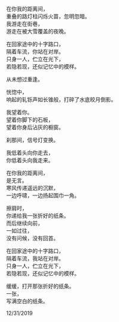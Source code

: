 在你我的距离间，  
重叠的路灯柱闪烁火苗，忽明忽暗。  
我游走在街巷，  
游走在被大雪覆盖的夜晚。  

在回家途中的十字路口，  
隔着车流，你站在对岸。  
只身一人，伫立在光下，  
若隐若现，还似记忆中的模样。  

从未想过重逢。  

恍惚中，  
响起的轧铄声如长锥般，打碎了水底皎月倒影。  

我望着你。  
望着你脚下的石板，  
望着你身后沾灰的橱窗。  

刹那间，信号灯变换。  

我低着头向你走去，  
你低着头向我走来。  
  
在你我的距离间，  
是无言。  
寒风传递遥远的沉默，  
一边呼啸，一边扬起围巾一角。  

擦肩时，  
你递给我一张折好的纸条。  
而后继续向前，  
一如过往，  
没有问候，没有回首。  

在回家途中的十字路口，  
隔着车流，我站在对岸。  
只身一人，伫立在光下，  
若隐若现，还似记忆中的模样。  

缓缓，打开那张折好的纸条。  
一张，  
写满空白的纸条。  
  
12/31/2019  
